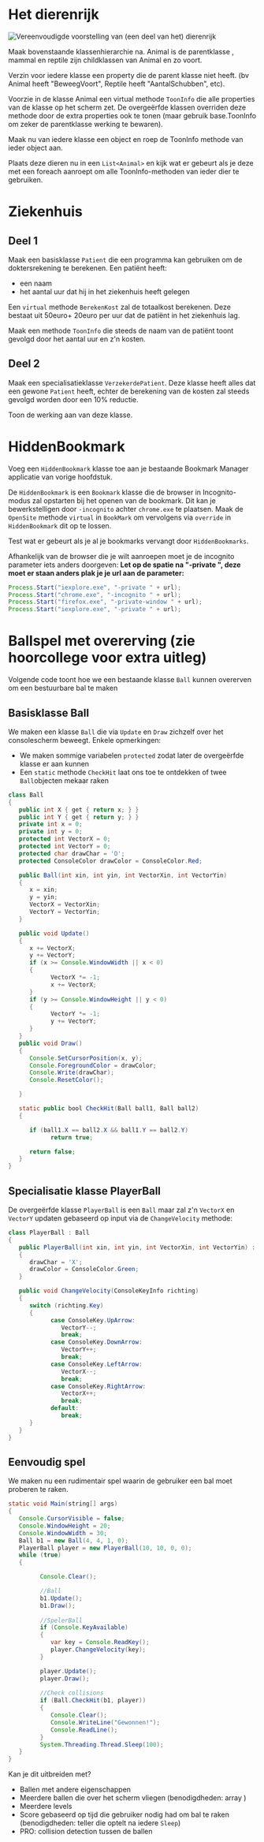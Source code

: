 # Het dierenrijk

![Vereenvoudigde voorstelling van (een deel van het) dierenrijk](../assets/7_overerving/animals.png)

Maak bovenstaande klassenhierarchie na. Animal is de parentklasse , mammal en reptile zijn childklassen van Animal en zo voort.

Verzin voor iedere klasse een property die de parent klasse niet heeft. (bv Animal heeft "BeweegVoort", Reptile heeft "AantalSchubben", etc).

Voorzie in de klasse Animal een virtual methode ``ToonInfo`` die alle properties van de klasse op het scherm zet. De overgeërfde klassen overriden deze methode door de extra properties ook te tonen (maar gebruik base.ToonInfo om zeker de parentklasse werking te bewaren).

Maak nu van iedere klasse een object en roep de ToonInfo methode van ieder object aan.

Plaats deze dieren nu in een ``List<Animal>`` en kijk wat er gebeurt als je deze met een foreach aanroept om alle ToonInfo-methoden van ieder dier te gebruiken.

# Ziekenhuis

## Deel 1 
Maak een basisklasse ``Patient`` die een programma kan gebruiken om de doktersrekening te berekenen.
Een patiënt heeft:

* een naam
* het aantal uur dat hij in het ziekenhuis heeft gelegen

Een ``virtual`` methode ``BerekenKost`` zal de totaalkost berekenen. Deze bestaat uit 50euro+ 20euro per uur dat de patiënt in het ziekenhuis lag.

Maak een methode ``ToonInfo`` die steeds de naam van de patiënt toont gevolgd door het aantal uur en z'n kosten.

## Deel 2
Maak een specialisatieklasse ``VerzekerdePatient``. Deze klasse heeft alles dat een gewone ``Patient`` heeft, echter de berekening van de kosten zal steeds gevolgd worden door een 10% reductie.

Toon de werking aan van deze klasse.

# HiddenBookmark

 Voeg een ``HiddenBookmark`` klasse toe aan je bestaande Bookmark Manager applicatie van vorige hoofdstuk.

 De ``HiddenBookmark`` is een ``Bookmark`` klasse die de browser in Incognito-modus zal opstarten bij het openen van de bookmark. Dit kan je bewerkstelligen door ``-incognito`` achter ``chrome.exe`` te plaatsen. Maak de ``OpenSite`` methode ``virtual`` in ``BookMark`` om vervolgens via ``override`` in ``HiddenBookmark`` dit op te lossen.

 Test wat er gebeurt als je al je bookmarks vervangt door ``HiddenBookmarks``.

Afhankelijk van de browser die je wilt aanroepen moet je de incognito parameter iets anders doorgeven:
**Let op de spatie na "-private ", deze moet er staan anders plak je je url aan de parameter:**

```java
Process.Start("iexplore.exe", "-private " + url);
Process.Start("chrome.exe", "-incognito " + url);
Process.Start("firefox.exe", "-private-window " + url);
Process.Start("iexplore.exe", "-private " + url);
```



# Ballspel met overerving (zie hoorcollege voor extra uitleg)

Volgende code toont hoe we een bestaande klasse ``Ball`` kunnen overerven om een bestuurbare bal te maken 

## Basisklasse Ball

We maken een klasse ``Ball`` die via ``Update`` en ``Draw`` zichzelf over het consolescherm beweegt. Enkele opmerkingen:

* We maken sommige variabelen ``protected`` zodat later de overgeërfde klasse er aan kunnen
* Een ``static`` methode ``CheckHit`` laat ons toe te ontdekken of twee ``Ball``objecten mekaar raken

```java
class Ball
{
   public int X { get { return x; } }
   public int Y { get { return y; } }
   private int x = 0;
   private int y = 0;
   protected int VectorX = 0;
   protected int VectorY = 0;
   protected char drawChar = 'O';
   protected ConsoleColor drawColor = ConsoleColor.Red;

   public Ball(int xin, int yin, int VectorXin, int VectorYin)
   {
      x = xin;
      y = yin;
      VectorX = VectorXin;
      VectorY = VectorYin;
   }

   public void Update()
   {
      x += VectorX;
      y += VectorY;
      if (x >= Console.WindowWidth || x < 0)
      {
            VectorX *= -1;
            x += VectorX;
      }
      if (y >= Console.WindowHeight || y < 0)
      {
            VectorY *= -1;
            y += VectorY;
      }
   }
   public void Draw()
   {
      Console.SetCursorPosition(x, y);
      Console.ForegroundColor = drawColor;
      Console.Write(drawChar);
      Console.ResetColor();

   }

   static public bool CheckHit(Ball ball1, Ball ball2)
   {

      if (ball1.X == ball2.X && ball1.Y == ball2.Y)
            return true;

      return false;
   }
}
```

## Specialisatie klasse PlayerBall

De overgeërfde klasse ``PlayerBall`` is een ``Ball`` maar zal z'n ``VectorX`` en ``VectorY`` updaten gebaseerd op input via de ``ChangeVelocity`` methode:

```java
class PlayerBall : Ball
{
   public PlayerBall(int xin, int yin, int VectorXin, int VectorYin) : base(xin, yin, VectorXin, VectorYin)
   {
      drawChar = 'X';
      drawColor = ConsoleColor.Green;
   }

   public void ChangeVelocity(ConsoleKeyInfo richting)
   {
      switch (richting.Key)
      {
            case ConsoleKey.UpArrow:
               VectorY--;
               break;
            case ConsoleKey.DownArrow:
               VectorY++;
               break;
            case ConsoleKey.LeftArrow:
               VectorX--;
               break;
            case ConsoleKey.RightArrow:
               VectorX++;
               break;
            default:
               break;
      }
   }
}
```

## Eenvoudig spel

We maken nu een rudimentair spel waarin de gebruiker een bal moet proberen te raken. 

```java
static void Main(string[] args)
{
   Console.CursorVisible = false;
   Console.WindowHeight = 20;
   Console.WindowWidth = 30;
   Ball b1 = new Ball(4, 4, 1, 0);
   PlayerBall player = new PlayerBall(10, 10, 0, 0);
   while (true)
   {

         Console.Clear();

         //Ball
         b1.Update();
         b1.Draw();
         
         //SpelerBall
         if (Console.KeyAvailable)
         {
            var key = Console.ReadKey();
            player.ChangeVelocity(key);
         }

         player.Update();
         player.Draw();
         
         //Check collisions
         if (Ball.CheckHit(b1, player))
         {
            Console.Clear();
            Console.WriteLine("Gewonnen!");
            Console.ReadLine();
         }
         System.Threading.Thread.Sleep(100);
   }
}
```

Kan je dit uitbreiden met?

* Ballen met andere eigenschappen
* Meerdere ballen die over het scherm vliegen (benodigdheden: array )
* Meerdere levels 
* Score gebaseerd op tijd die gebruiker nodig had om bal te raken (benodigdheden: teller die optelt na iedere ``Sleep``)
* PRO: collision detection tussen de ballen
